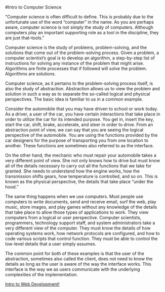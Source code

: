 #Intro to Computer Science


"Computer science is often difficult to define. This is probably due to the unfortunate use of the word “computer” in the name. As you are perhaps aware, computer science is not simply the study of computers. Although computers play an important supporting role as a tool in the discipline, they are just that–tools."

Computer science is the study of problems, problem-solving, and the solutions that come out of the problem-solving process. Given a problem, a computer scientist’s goal is to develop an algorithm, a step-by-step list of instructions for solving any instance of the problem that might arise. Algorithms are finite processes that if followed will solve the problem. Algorithms are solutions.

Computer science, as it pertains to the problem-solving process itself, is also the study of abstraction. Abstraction allows us to view the problem and solution in such a way as to separate the so-called logical and physical perspectives. The basic idea is familiar to us in a common example.

Consider the automobile that you may have driven to school or work today. As a driver, a user of the car, you have certain interactions that take place in order to utilize the car for its intended purpose. You get in, insert the key, start the car, shift, brake, accelerate, and steer in order to drive. From an abstraction point of view, we can say that you are seeing the logical perspective of the automobile. You are using the functions provided by the car designers for the purpose of transporting you from one location to another. These functions are sometimes also referred to as the interface.

On the other hand, the mechanic who must repair your automobile takes a very different point of view. She not only knows how to drive but must know all of the details necessary to carry out all the functions that we take for granted. She needs to understand how the engine works, how the transmission shifts gears, how temperature is controlled, and so on. This is known as the physical perspective, the details that take place “under the hood.”

The same thing happens when we use computers. Most people use computers to write documents, send and receive email, surf the web, play music, store images, and play games without any knowledge of the details that take place to allow those types of applications to work. They view computers from a logical or user perspective. Computer scientists, programmers, technology support staff, and system administrators take a very different view of the computer. They must know the details of how operating systems work, how network protocols are configured, and how to code various scripts that control function. They must be able to control the low-level details that a user simply assumes.

The common point for both of these examples is that the user of the abstraction, sometimes also called the client, does not need to know the details as long as the user is aware of the way the interface works. This interface is the way we as users communicate with the underlying complexities of the implementation.

[Intro to Web Development!](/web_development.md)
